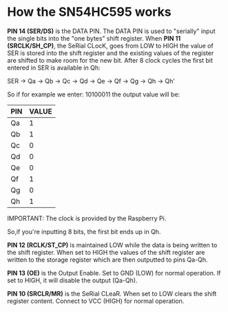 # How the SN54HC595 works

**PIN 14 (SER/DS)** is the DATA PIN. The DATA PIN is used to "serially"
input the single bits into the "one bytes" shift register.
When **PIN 11 (SRCLK/SH_CP)**, the SeRial CLocK, goes from LOW to HIGH the
value of SER is stored into  the shift register and the existing values of
the register are shifted to make room for the new bit. After 8 clock cycles
the first bit entered in SER is available in Qh:

SER -> Qa -> Qb -> Qc -> Qd -> Qe -> Qf -> Qg -> Qh -> Qh'

So if for example we enter: 10100011 the output value will be:

   PIN | VALUE
 ------|--------
    Qa | 1
    Qb | 1
    Qc | 0
    Qd | 0
    Qe | 0
    Qf | 1
    Qg | 0
    Qh | 1

IMPORTANT: The clock is provided by the Raspberry Pi.

So,if you're inputting 8 bits, the first bit ends up in Qh.

**PIN 12 (RCLK/ST_CP)** is maintained LOW while the data is being written to the
shift register. When set to HIGH the values of the shift register are
written to the storage register which are then outputted to pins Qa-Qh.

**PIN 13 (OE)** is the Output Enable. Set to GND (LOW) for normal
operation. If set to HIGH, it will disable the output (Qa-Qh).

**PIN 10 (SRCLR/MR)** is the SeRial CLeaR. When set to LOW clears the shift
register content. Connect to VCC (HIGH) for normal operation.
